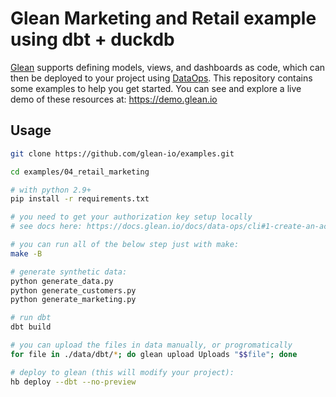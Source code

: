 # Glean Marketing and Retail example using dbt + duckdb

[Glean](https://glean.io) supports defining models, views, and dashboards as code, which can then be deployed to your project using [DataOps](https://docs.glean.io/docs/data-ops/). This repository contains some examples to help you get started. You can see and explore a live demo of these resources at: https://demo.glean.io

## Usage

```bash
git clone https://github.com/glean-io/examples.git

cd examples/04_retail_marketing

# with python 2.9+
pip install -r requirements.txt

# you need to get your authorization key setup locally
# see docs here: https://docs.glean.io/docs/data-ops/cli#1-create-an-access-key

# you can run all of the below step just with make:
make -B

# generate synthetic data:
python generate_data.py
python generate_customers.py
python generate_marketing.py

# run dbt
dbt build

# you can upload the files in data manually, or progromatically
for file in ./data/dbt/*; do glean upload Uploads "$$file"; done

# deploy to glean (this will modify your project):
hb deploy --dbt --no-preview
```
